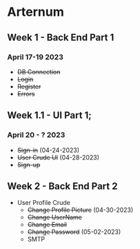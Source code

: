 # Arternum

## Week 1 - Back End Part 1 
### April 17-19 2023

  - ~~DB Connection~~
  - ~~Login~~
  - ~~Register~~
  - ~~Errors~~

## Week 1.1 - UI Part 1;
### April 20 - ? 2023
  - ~~Sign-in~~ (04-24-2023)
  - ~~User Crude UI~~ (04-28-2023)
  - ~~Sign-up~~


## Week 2 - Back End Part 2
- User Profile Crude
  - ~~Change Profile Picture~~ (04-30-2023)
  - ~~Change UserName~~
  - ~~Change Email~~
  - ~~Change Password~~ (05-02-2023)
  - SMTP
